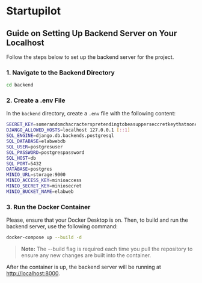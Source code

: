 # Startupilot

## Guide on Setting Up Backend Server on Your Localhost

Follow the steps below to set up the backend server for the project.

### 1. Navigate to the Backend Directory

```bash
cd backend
```

### 2. Create a .env File

In the `backend` directory, create a `.env` file with the following content:

```bash
SECRET_KEY=somerandomchacracterspretendingtobeasupperseccretkeythatnoneissupposedtoknow
DJANGO_ALLOWED_HOSTS=localhost 127.0.0.1 [::1]
SQL_ENGINE=django.db.backends.postgresql
SQL_DATABASE=elabwebdb
SQL_USER=postgresuser
SQL_PASSWORD=postgrespassword
SQL_HOST=db
SQL_PORT=5432
DATABASE=postgres
MINIO_URL=storage:9000
MINIO_ACCESS_KEY=minioaccess
MINIO_SECRET_KEY=miniosecret
MINIO_BUCKET_NAME=elabweb
```

### 3. Run the Docker Container

Please, ensure that your Docker Desktop is on. Then, to build and run the backend server, use the following command:

```bash
docker-compose up --build -d
```

> **Note:** The --build flag is required each time you pull the repository to ensure any new changes are built into the container.

After the container is up, the backend server will be running at [http://localhost:8000](http://localhost:8000).
